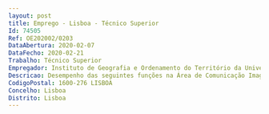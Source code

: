 ```yaml
--- 
layout: post
title: Emprego - Lisboa - Técnico Superior
Id: 74505
Ref: OE202002/0203
DataAbertura: 2020-02-07
DataFecho: 2020-02-21
Trabalho: Técnico Superior
Empregador: Instituto de Geografia e Ordenamento do Território da Universidade de Lisboa
Descricao: Desempenho das seguintes funções na Área de Comunicação Imagem e Documentação do IGOT ULisboa a) Assegurar a gestão de conteúdos do sítio do IGOT e páginas das redes sociais (Facebook, Twitter, Instagram e outros) procedendo à produção e recolha atempada de toda a informação pertinente, garantindo a sua permanente atualização b) Divulgar de forma sistemática e periódica as atividades do IGOT, através do sítio do IGOT, páginas das redes sociais, correio eletrónico e outros dispositivos de divulgação da produção científica c) Conceber e executar documentos diversos com vista à difusão, interna e externa, de informação relevante sobre as atividades do Instituto de Educação  d) Editar brochuras, folhetos e outras publicações, bem como criar e gerir conteúdos, em Português e em Inglês e) Apoiar a realização de iniciativas tendo em vista promover a qualidade do ensino ministrado no IGOT f) Recolher informação sobre a atividade de investigação desenvolvida no Instituto e promover e apoiar a atividade científica do IGOT, quer a nível de projetos de investigação, quer a nível de outras atividades como eventos e publicações periódicas e não periódicas g) Apoiar os eventos promovidos pelo IGOT e aos promovidos pela Ulisboa em que o IGOT se associa como seja Futurália, Verão na ULisboa e Descobre a ULisboa.h) Apoiar a direção do IGOT no que diz respeito às publicações científicas do CEG, bem como o apoio à Direção da revista Finisterra — Revista Portuguesa de Geografia.i) Secretariar todas as tarefas relacionadas com a edição de textos.
CodigoPostal: 1600-276 LISBOA
Concelho: Lisboa
Distrito: Lisboa
--- 
```

